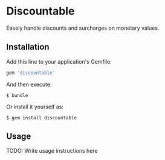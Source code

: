 # Discountable

Easely handle discounts and surcharges on monetary values.

## Installation

Add this line to your application's Gemfile:

```ruby
gem 'discountable'
```

And then execute:

    $ bundle

Or install it yourself as:

    $ gem install discountable

## Usage

TODO: Write usage instructions here
